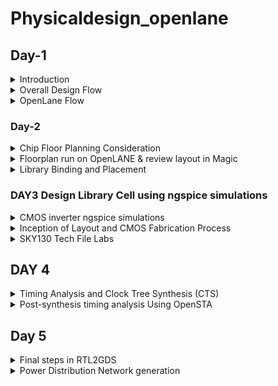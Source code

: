 # Physicaldesign_openlane
## Day-1

<details>
  <summary>Introduction</summary> 
  
* Physical Design or PnR (Place and Route) is the core of any IC design cycle.
* From a RTL netlist to final tape-out, each phase of PnR brings it’s own challenges and surprises.
* With the introduction of open-source technology for chip creation, many RTL designs and EDA Tools were made available for free.
- The [SKY130 PDK] fills the gap in a whole Open source chip development. from Skywater Technologies and Google.
- There were a number of EDA Tools with distinct functions throughout the design cycle.
- The design flow was not clear, and the Skywater pdk was only compatible with industrial equipment.
- These problems were addressed by [OpenLane](https://github.com/The-OpenROAD-Project/OpenLane), which offered a fully automated and tidy RTL to GDSII flow.
- OpenLane is not a product; rather, it is a flow made up of a number of EDA tools, automation scripts, and Skywater-pdks that have been optimized for use with open-source EDA tools.
</details>
<details>
 <summary> Overall Design Flow</summary>
  
- Register Transfer Level (RTL) is a representation of the digital circuit at the abstract level.
- There are two elements in digital circuits: Sequential Circuit (Flip-Flop) and Combinational Circuit (Gates), with the help of these two elements, a digital designer can implement any circuit, i.e., adder, multiplier, counter, memories, and state machines. An RTL design is created for a design specification using HDLs like Verilog or VHDL, or it can be created using high-level synthesis tools like SystemC, MATLAB HDL Coder, Bluespec, etc. A digital design engineer can represent their logic/functionality of the design in a simple text entry language.
- The process of converting the RTL Netlist into a manufactured IC then starts, and is known as the Physical Design Flow.
- Floor planning, which entails placing preplaced cells, power planning, etc., comes first in the physical design process.
- The placement of logical synthesis comes next. So that the clock's skew is at a minimal or under the necessary threshold, we now perform CTS (Clock Tree Synthesis). Following CTS, all of the assembled components are routed.
- A process known as "Static Timing Analysis" is used between each and every step in the physical design flow, from logic synthesis through routing, to analyze the design at each stage and confirm that it is actually right.
- Magic is an open source application to view the layouts for every stage. You can extract a tiny netlist, run a SPICE simulation, and compare the results with the post-layout Simulation using ngspice.The digram of design flow is shown below.
![fig-1](https://github.com/nitishkumar515/Physicaldesign_openlane/blob/main/fig100.png)  
 </details>
 <details>
<summary> OpenLane Flow </summary>
   
The block digram of openlane flow is shown below
![fig-2](https://github.com/nitishkumar515/Physicaldesign_openlane/blob/main/fig101.png)   

### 1.  Synthesis  
RTL synthesizer primary responsibility is to convert the code into the gate-level netlist. This is a automated process; a tool has all the standard libraries definitions that can manipulate the respective gate-level netlist, which is an equivalent of your design in RTL. Standard cells have regular layout each have different views/models. We use Yosys which is an Open Source Logic Synthesizer. Yosys takes the RTL design and timing .libs and verilog models of standard cells and converts  into  a  RTL Netlist. abc does the tehnology mapping to the required skywater-pdk variants 
### 1.1 Goals of Synthesis
To get a gate-level netlist.
Inserting clock gates.
Logic optimazations.
etc
### 1.2 Deign Exploration Utility 
This is used to suit the design configuration and generate reports with different metrics to select the best. This is also used for regression testing
### 1.3 Design For Test - DFT Insertion
It is used to test the design. Digital system verification and testing are progressively more important, as they become major contributors to the
manufacturing cost of a new IC product. 
###  2. Floor Planning and Power Planning
Floor planing is the starting step in ASIC physical design. Floor plan determines the size of the design cell (or die), creates the boundary and core area, and creates wire tracks for placement of standard cells. It is also a process of positioning blocks or macros on the die. This is done by OpenROAD flow. 
The following parameters are decided in the floor planning stage.
Die size, core size of the chip (rectangular or rectilinear)
I/O pad’s location
Plan for power
Row configuration
### 3. Placement
There are two types of placement.  The other required logic is placed optimally.
Placement is of two steps
- Global Placement- finds the optimal position for each cells. These positions are not necessarly correct, cells may overlap
- Detialed Placement - After Global placement is done minimal alterations are done to correct the issues
### 4. Clock Tree Synthesis 
To ensure minimum skew the Clock is routed optimally through the circuit using different algorithms. This is done in the OpenROAD flow. This is done by TritonCTS.
### 5. Fake Antenna and diode swapping
Long wires acts as antennas and cause accumulation of charges during the fabrication process damaging the transistor. To avoid this bridging is used to pass the wire through different layers or an antenna diode cell is added to leak away the charges

* OpenLane approach - Insert Fake Diode to every cell input during placement. This matches the footprint of the library of the antenna diode. The Antenna Checker is run to check for violations, if there are violations then the fake diode is swapped with a real one.
* OpenROAD approach - In the global route step, the antenna violation is addressed automatically by inserting an antenan diode OpenLane allows the user to chose either of the above approaches.
### 6. Routing
Implement the interconnect using the available metal layers. skywater130 PDK define 6 routing layers. There are two steps.
* Global Routing - This is done inside the OpenROAD flow (FastRoute)
* Detailed Routing - This is performed using TritonRoute outside the OpenROAD flow after the global routing. Before performing this step the Logic Equivalence Check is performed by Yosys, since OpenROAD does some optimisations the circuit.

### 7. RC Extraction
From the .def file, the parasitic extraction is done to generate the .spef file (Standard Prasitic Exchange Format) which produces an accurate analog model of the circuit by including the parasitic effects due to wires, parasitic capacitances, etc.
### 8. STA
At this stage again OpenSTA is used to perform the Static Timing Analysis.
### 9. Sign-off Steps
* Physical verifications
* Design Rule Check (DRC) is performed by Magic.
* Layout Versus Schematic (LVS) is performed by Netgen.
### 10. GDSII Extraction
The routed .def file is used my Magic to generate the GDSII file
## OpenLane Installation and Environment Setup
Refer to [Kanish R1 GIthub](https://github.com/KanishR1/Physical-Design-Using-Openlane) or [OpenLane build Script by Nikson Jose] for OpenLane installation and environment setup.If the installation is carried out on a Virtual Machine/Linux, the following repository can be used from reference **(https://github.com/nickson-jose/openlane_build_script)**

## Working with OpenLane

### Start Openlane
```
make mount
```
The terminal changes into the docker instance. Open the OpenLane in interactive mode.
```
./flow.tcl -interactive
```
Set the package required by OpenLane

```pakage require openlane 0.9```

![fig103](https://github.com/nitishkumar515/Physicaldesign_openlane/assets/140998638/2f1edda4-b21c-4bc5-a9c8-6bca4256513e)

## Synthesis

Run the synthesis
```run_synthesis```

OpenLane invokes the following

- `Yosys` - RTL Synthesis and maps to yosys generic cells
- `abc` - Technology mapping with the Skywater130 PDK. Here `sky130_fd_sc_hd` Skywater Foundry produced High density standard cells are used.
- `OpenSTA` - This does the Static Timing Analysis on the netlist generated after synthesis and generated the timing reports
  
View the synthesis statistics


![fig104](https://github.com/nitishkumar515/Physicaldesign_openlane/assets/140998638/a2a35d77-0d62-48be-977b-1bbf8b7f3bd5)

### Key concepts

#### Flops ratio 

- The flop ratio is defined as the ratio of the number of flops to the total number of cells
- Here flop ratio is **1596/10104 = 0.1579** (i.e: 15.8%) [From the synthesis statistics]
   
 </details>

### Day-2
<details>
  <summary>Chip Floor Planning Consideration</summary>
  
#### Utilisation Factor

- The ratio of area occupied by the cells in the netlist to the total area of the core
- Best practice is to set the utilisation factor less than 50% so that there will be space for optimisations, routing, inserting buffers etc.,

### Aspect Ratio

- Aspect ratio is the ratio of height to the width of the die.
- Aspect Ratio of 1 indicates that the die is a square die

## Floorplanning

Floorplanning involves the following stages

### Pre-Placed cells

- Whenever there is a complex logic which is repeated multiple times or a design given by a third-party it can be perceived as abstract black box with input and output ports, clocks etc ., 
- These modules can be either macros or IP
    - Macro  - It is a module such as CPU Core which are developed by the entity fabicating the chip
    - IP - It is an "Intellectual Propertly" which the entity fabricating the chip gets as a package from a third party or even packaged Hard IPs developed by the same entity. Common examples of IPs are SRAM, PLL, Protocol Converters etc.,

- These Macros and IPs are placed in the core at first before placing the standard cells  and power planning
- These are optimally such that the cells which are more connected to each other are placed nearby and oriented for input and ouputs

### Decoupling Capacitors to the pre placed cells

- The power lines can have some RLC component causing the voltage to drop at the node where it enters the Blocks or the ground of the cell can be at a higher potential than ideally 0V
- When this happens, there is a chance such that the logic transitions are not to the upper or lower noise margins but to the forbidden state causing the circuit to misbehave
- This is prevented by adding a capacitor in parallel with the power and ground node of the block such that the capacitor decouples the block from the power source whenever there is a logic transition

### Power Planning

- When there are several cells or blocks drawing power from the same power rail and sinking power to the same ground pin the following effects are observed
    - Whenever there is alogic transition from 1 to 0 in a large number of cells then there is a Voltage Droop in the power lines as Voltage Drops from Vdd
    - Whener there is a logic transition from 0 to 1 in a large number of cells simultaneously causes the ground potential to raise above 0V calles as Ground Bump
    - These effects pose a risk of driving the logic state out of the specified noise margin.
    - To avoid this the Vdd and Gnd are placed as a grid of horizontal and vertical tracks and the cell nearer to an intersection can tap power or sink power to the Vdd or Gnd intersection respectively

### Pin Placement
 - The input, output and Clock pins are placed optimally such that there is less complication in routing or optimised delay
 - There are different styles of pin placement in openlane like `random pin placement` , `uniformly spaced` etc.,

  </details>

  <details>

<summary>Floorplan run on OpenLANE & review layout in Magic</summary>

**Floorplan envrionment variables or switches:**
1. ```FP_CORE_UTIL``` - core utilization percentage
2. ```FP_ASPECT_RATIO``` - the cores aspect ratio
3. ```FP_CORE_MARGIN``` - The length of the margin surrounding the core area
4. ```FP_IO_MODE``` - defines pin configurations around the core(1 = randomly equidistant/0 = not equidistant)
5. ```FP_CORE_VMETAL``` - vertical metal layer where I/O pins are placed
6. ```FP_CORE_HMETAL``` - horizontal metal layer where I/O pins are placed
 
***Note: Usually, the parameter values for vertical metal layer and horizontal metal layer will be 1 more than that specified in the files***

**Importance files in increasing priority order:**
1. ```floorplan.tcl``` - System default settings
2. ```conifg.tcl```
3. ```sky130A_sky130_fd_sc_hd_config.tcl```
 
 To run the picorv32a floorplan in openLANE:
 
 ```
 run_floorplan
 
 ```
![runfloorplan](https://github.com/nitishkumar515/Physicaldesign_openlane/assets/140998638/33bdd81c-da77-4a8f-be26-349a2fdaf8eb)

Post the floorplan run, a .def file will have been created within the ```results/floorplan``` directory. We may review floorplan files by checking the ```floorplan.tcl.``` The system defaults will have been overriden by switches set in conifg.tcl and further overriden by switches set in ```sky130A_sky130_fd_sc_hd_config.tcl.```

To view the floorplan, Magic is invoked after moving to the results/floorplan directory:

![floorplandictonary](https://github.com/nitishkumar515/Physicaldesign_openlane/assets/140998638/22d7b055-3900-4c24-8741-c2ba7e932d92)


```
magic -T /home/nitish/OpenLane/vsdstdcelldesign/libs/sky130A.tech lef read tmp/merged.nom.lef def read results/floorplan/picorv32a.def &

```
![Screenshot from 2023-09-15 23-18-25](https://github.com/nitishkumar515/Physicaldesign_openlane/assets/140998638/eb11ff27-d562-4dd9-98f6-bc2b1a287794)

One can zoom into Magic layout by selecting an area with left and right mouse click followed by pressing "z" key.

Various components can be identified by using the what command in tkcon window after making a selection on the component.

Zooming in also provides a view of decaps present in picorv32a chip.

The standard cell can be found at the bottom left corner.

You can clearly see I/O pins, Decap cells and Tap cells. Tap cells are placed in a zig zag manner or you can say diagonally
</details>
<details>
  <summary>
    Library Binding and Placement
  </summary>
  
  ## Netlist Binding and initial place design

First we need to bind the netlist with physical cells. We have shapes for OR, AND and every cell for pratice purpose. But in reality we dont have such shapes, we have give an physical dimensions like rectangles or squares weight and width. This information is given in libs and lefs. Now we place these cells in our design by initilaising it. 

## Optimize Placement

The next step is placement. Once we initial the design, the logic cells in netlist in its physical dimisoins is placed on the floorplan. Placement is perfomed in 2 stages:

Global Placement: Cells will be placed randomly in optimal positions which may not be legal and cells may overlap. Optimization is done through reduction of half parameter wire length.
Detailed Placement: It alters the position of cells post global placement so as to legalise them.
Legalisation of cells is important from timing point of view.

Optimization is stage where we estimate the lenght and capictance, based on that we add buffers. Ideally, Optimization is done for better timing.

![Screenshot from 2023-09-15 23-33-01](https://github.com/nitishkumar515/Physicaldesign_openlane/assets/140998638/d9616758-71b0-4079-b213-2b44f985fa38)


## Congestion aware Placement 

Post placement, the design can be viewed on magic within results/placement directory:

```
magic -T /home/nitish/OpenLane/vsdstdcelldesign/libs/sky130A.tech lef read tmp/merged.nom.lef def read results/floorplan/picorv32a.def &

```
![Screenshot from 2023-09-15 23-34-29](https://github.com/nitishkumar515/Physicaldesign_openlane/assets/140998638/4f341418-9f36-4538-a5f7-33f243922b86)


**Note: Power distribution network generation is usually a part of the floorplan step. However, in the openLANE flow, floorplan does not generate PDN.  It is created after post CTS. The steps are - floorplan, placement, CTS, Post CTS and then PDN**

## Need for libraries and characterization

As we know, From logic synthesis to routing and STA, each and evry stage has one thing in common i.e., logic gates/ logic cells. In order for the tool understand these gates are and their timing, we need to characterize these cells. 

## CELL DESIGN AND CHARACETRIZATION FLOWS
Library is a place where we get information about every cell. It has differents cells with different size, functionality,threshold voltages. There is a typical cell design flow steps.
1. Inputs : PDKS(process design kit) : DRC & LVS, SPICE Models, library & user-defined specs.
2. Design Steps :Circuit design, Layout design (Art of layout Euler's path and stick diagram), Extraction of parasitics, Characterization (timing, noise, power).
3. Outputs: CDL (circuit description language), LEF, GDSII, extracted SPICE netlist (.cir), timing, noise and power .lib files

### Standard Cell Characterization Flow

A typical standard cell characterization flow that is followed in the industry includes the following steps:

1. Read in the models and tech files
2. Read extracted spice Netlist
3. Recognise behavior of the cells
4. Read the subcircuits
5. Attach power sources
6. Apply stimulus to characterization setup
7. Provide neccesary output capacitance loads
8. Provide neccesary simulation commands

Now all these 8 steps are fed in together as a configuration file to a characterization software called GUNA. This software generates timing, noise, power models.
These .libs are classified as Timing characterization, power characterization and noise characterization.

![Screenshot from 2023-09-15 23-35-45](https://github.com/nitishkumar515/Physicaldesign_openlane/assets/140998638/a6ba224d-08e3-4c7a-a7e5-5331484f0671)


### TIMING CHARACTERIZATION
In standard cell characterisation, One of the classification of libs is timing characterisation.

### Timing threshold definitions 
Timing defintion |	Value
-------------- | --------------
slew_low_rise_thr	| 20% value
slew_high_rise_thr | 80% value
slew_low_fall_thr |	20% value
slew_high_fall_thr |	80% value
in_rise_thr	| 50% value
in_fall_thr |	50% value
out_rise_thr |	50% value
out_fall_thr | 50% value

### Propagation Delay and Transition Time 

**Propagation Delay** 
The time difference between when the transitional input reaches 50% of its final value and when the output reaches 50% of its final value. Poor choice of threshold values lead to negative delay values. Even thought you have taken good threshold values, sometimes depending upon how good or bad the slew, the dealy might be still +ve or -ve.

```
Propagation delay = time(out_thr) - time(in_thr)
```
**Transition Time**

The time it takes the signal to move between states is the transition time , where the time is measured between 10% and 90% or 20% to 80% of the signal levels.

```
Rise transition time = time(slew_high_rise_thr) - time (slew_low_rise_thr)

Low transition time = time(slew_high_fall_thr) - time (slew_low_fall_thr)
```

</details>

### DAY3 Design Library Cell using ngspice simulations

<details>
  <summary>CMOS inverter ngspice simulations </summary>
	
  ``ngspice``  is opesoure engine where simulations are done.

  ### IO Placer revision
  - PnR is a iterative flow and hence, we can make changes to the environment variables in the fly to observe the changes in our design. 
 - Let us say If I want to change my pin configuration along the core from equvi distance randomly placed to someother placement, we just set that IO mode variable on command prompt as shown below
 ```
 set ::env(FP_IO_MODE) 2
```
### SPICE Deck Creation and Simulation for CMOS inverter
- Before performing a SPICE simulation we need to create SPICE Deck
SPICE Deck provides information about the following:
- Component connectivity - Connectivity of the Vdd, Vss,Vin, substrate. Substrate tunes the threshold voltage of the MOS.
- component values - values of PMOS and NMOS, Output load, Input Gate Voltage, supply voltage.
- Node Identification and naming - Nodes are required to define the SPICE Netlist
     For example ```M1 out in vdd vdd pmos w = 0.375u L = 0.25u``` , ```cload out 0 10f```
- Simulation commands
- Model file - information of parameters related to transistors
Simulation of CMOS using different width and lengths. From the waveform, irrespective of switching the shape of it are almost same.
![Screenshot from 2023-09-18 09-53-18](https://github.com/nitishkumar515/Physicaldesign_openlane/assets/140998638/c79e51d9-0c4d-4850-8f2e-d8969c4d615f)

From the waveform we can see the characteristics are maintained  across all sizes of CMOS. So CMOS as a circuit is a robust device hence use in designing of logic gates. Parameters that define the robustness of the CMOS are

### Switching Threshold Vm

- The Switching Threshold of a CMOS inverter is the point where the Vin = Vout on the DC Transfer characreristics. 
- At this point, both the transistors are in saturation region, means both are turned on and have high chances of current flowing driectly from VDD to Ground called Leakage current.

![Screenshot from 2023-09-18 09-54-07](https://github.com/nitishkumar515/Physicaldesign_openlane/assets/140998638/3eab8885-134f-4fc4-a504-08bcf2f7028b)
Through transient analysis, we calculate the rise and fall delays of the CMOS by SPICE Simulation. As we know delays are calculated at 50% of the final values.


### Lab steps to git clone vsdstdcelldesign

- First, clone the required mag files and spicemodels of inverter,pmos and nmos sky130. The command to clone files from github link is:
```
git clone https://github.com/nickson-jose/vsdstdcelldesign.git
```
once I run this command, it will create ``vsdstdcelldesign`` folder in openlane directory.

Inorder to open the mag file and run magic go to the directory

For layout we run magic command

``` magic -T sky130A.tech sky130_inv.mag & ```

Ampersand at the end makes the next prompt line free, otherwise magic keeps the prompt line busy. Once we run the magic command we get the layout of the inverter in the magic window
![Screenshot from 2023-09-18 09-58-19](https://github.com/nitishkumar515/Physicaldesign_openlane/assets/140998638/6bc30570-1c08-4585-831a-60c1077b41dc)

</details>

<details>
  <summary>Inception of Layout and CMOS Fabrication Process
</summary>
  
### Mask CMOS Fabrication

The 16-mask CMOS (Complementary Metal-Oxide-Semiconductor) fabrication process involves several crucial steps for creating integrated circuits. Let's break it down with some jargon:

1. **Substrate Selection**:
   - In the initial phase, the appropriate semiconductor substrate is chosen.

2. **Active Region Creation**:
   - To isolate the active regions for transistors, the process begins with the deposition of SiO2 and Si3N4 layers, followed by photolithography and silicon nitride etching.
   - This is known as LOCOS (Local Oxidation of Silicon), where oxide is grown in certain regions.
   - Subsequently, Si3N4 is removed using hot phosphoric acid.
   
   3. **N-Well and P-Well Formation**:
   - The N-well and P-well regions are created separately.
   - P-well formation involves photolithography and ion implantation of p-type Boron material into the p-substrate.
   - N-well is formed similarly with n-type Phosphorus material.
   - High-temperature furnace processes drive-in diffusion to establish well depths, known as the tub process.

4. **Gate Formation**:
   - The gate is a pivotal CMOS transistor terminal that controls threshold voltages for transistor switching.
   - A polysilicon layer is deposited and photolithography techniques are applied to create NMOS and PMOS gates.
   - Important parameters for gate formation include oxide capacitance and doping concentration.

5. **Lightly Doped Drain (LDD) Formation**:
   - LDD is created to mitigate hot electron and short channel effects.

6. **Source & Drain Formation**:
   - Thin oxide layers are added to avoid channel effects during ion implantation.
   - N+ and P+ implants are performed using Arsenic implantation and high-temperature annealing.

7. **Local Interconnect Formation**:
   - Thin screen oxide is removed through etching in HF solution.
   - Titanium deposition through sputtering is initiated.
   - Heat treatment results in chemical reactions, producing low-resistant titanium silicon dioxide for interconnect contacts and titanium nitride for top-level connections, enabling local communication.

8. **Higher Level Metal Formation**:
  - To achieve suitable metal interconnects, non-planar surface topography is addressed.
   - Chemical Mechanical Polishing (CMP) is utilized by doping silicon oxide with Boron or Phosphorus to achieve surface planarization.
   - TiN and blanket Tungsten layers are deposited and subjected to CMP.
   - An aluminum (Al) layer is added and subjected to photolithography and CMP.
   - This constitutes the first level of interconnects, and additional interconnect layers are added to reach higher-level metal layers.

9. **Dielectric Layer Addition**:
   - Finally, a dielectric layer, typically Si3N4, is applied to safeguard the chip.

This complex process results in the creation of advanced integrated circuits with multiple layers of interconnects, essential for modern electronic devices.

![Screenshot from 2023-09-18 10-02-59](https://github.com/nitishkumar515/Physicaldesign_openlane/assets/140998638/3031b63e-63ba-4de2-ae61-3895d1f73379)


### SKY130 basic layer layout and LEF using inverter

- From Layout, we see the layers which are required for CMOS inverter. Inverter is, PMOS and NMOS connected together.
- Gates of both PMOS and NMOS are connected together and fed to input(here ,A), NMOS source connected to ground(here, VGND), PMOS source is connected to VDD(here, VPWR), Drains of PMOS and NMOS are connected together and fed to output(here, Y). 
The First layer in skywater130 is ``localinterconnect layer(locali)`` , above that metal 1 is purple color and metal 2 is pink color.
If you want to see connections between two different parts, place the cursor over that area and press S one times. The tkson window gives the component name.
![Screenshot from 2023-09-18 10-03-53](https://github.com/nitishkumar515/Physicaldesign_openlane/assets/140998638/b2dbf43b-db87-4c52-89d9-188113e984f4)

### Library exchange format (.lef)

- The layout of a design is defined in a specific file called LEF.
-  It includes design rules (tech LEF) and abstract information about the cells. 
    -  ```Tech LEF``` -  Technology LEF file contains information about the Metal layer, Via Definition and DRCs.
    -  ```Macro LEF``` -  Contains physical information of the cell such as its Size, Pin, their direction.
 
### Designing standard cell and SPICE extraction in MAGIC 

-  First we need to provide bounding box width and height in tkson window. lets say that width of BBOX is 1.38u and height is 2.72u. The command to give these values to magic is
   ``` property Fixed BBOX (0 0 1.32 2.72)  ```
- After this, Vdd, GND segments which are in metal 1 layer, their respective contacts and atlast logic gates layout is defined
Inorder to know the logical functioning of the inverter, we extract the spice and then we do simulation on the spice. To extract it on spice we open TKCON window, the steps are
- Know the present directory - ``pwd ``
- create an extration file -  the command is  `` extract all `` and  ``sky130_inv.ext`` files has been created
          
- create spice file using .ext file to be used with our ngspice tool  - the commands are  
      ``` ext2spice cthresh 0 rthresh 0 ``` - extracts parasatic capcitances also since these are actual layers - nothing is created in the folder
      ``` ext2spice ``` - a file ```sky130_inv.spice``` has been created.
![Screenshot from 2023-09-18 10-05-57](https://github.com/nitishkumar515/Physicaldesign_openlane/assets/140998638/bf01c0c6-0576-4382-a1b7-65fa17bb1096)
</details>

<details>
  <summary> SKY130 Tech File Labs </summary>
  
### Create Final SPICE Deck

let us see what is inside the spice Deck
In the spice file subcircuit(subckt), pmos and nmos node connections are defined
   
For NMOS  ``` XO Y A VGND VGND sky130_fd_pr_nfet_01v8 ``` . The order is  ``` Cell_name Drain Gate Source Substrate model_name ``` .
For PMOS  ``` X1 Y A VPWR VPWR sky130_fd_pr_pfet_01v8 ``` . The order is   ``` cell_name Drain Gate Source Substrate model_name ```.
   
For transient anaylsis, we would like to define these following connections and extra nodes for these in spice file
  - VGND to VSS
  - Supply voltage from VPWR to Ground - extra nodes here will be 0 and VDD with a value of 3.3v 
  - sweep in/pulse between A pin and VGND (0)
Before, editing the file, make sure scaling is proper, we measure the value of the gride size from the magic layout and define using `` .option scale=0.01u`` in the Deck file.

Now keeping the connection in mind, define the required commands in the file. Along with this we need to include libs for nmos ``nshort.lib`` and pmos ``pshort.lib`` and define transient analysis commands too. We comment the subckt since we are trying to input the controls and transient analysis also. Model names are changed to ``nshort_model.0`` and ``pshort_model.0`` according to the libs of nmos and pmos.
  
These voltage sources and simulation commands are defined in the Deck file.

   ``
.include ./libs/pshort.lib
.include ./libs/nshort.lib
   VDD VPWR 0 3.3V
   VSS VGND 0 0V
   Va A VGND PULSE(0V 3.3V 0 0.1ns 0.1ns 2ns 4ns)
   .tran 1n 20n
   .control
   run
   .endc
   .end
   ``
   ![fig]()

   ### Using ngspice for spice simulation
  
Spice Deck is done and now to run spice simulation invoke ngspice in the tool and pass the source file. 
 
  ``` ngspice sky130_inv.spice ```
  
On the prompt you can see the values the ngspice has taken. To see the plot, use
   
   ``` plot y vs time a ```
   ![figure]()

   ### Standard cell characterization of CMOS Iinverter 
 
characterization of the inverter standard cell depends on Four timing parameters
 
 **Rise Transition**: Time taken for the output to rise from 20% to 80% of max value
 **Fall Transition**: Time taken for the output to fall from 80% to 20% of max value
 **Cell Rise delay**: difference in time(50% output rise) to time(50% input fall)
 **Cell Fall delay**: difference in time(50% output fall) to time(50% input rise)
 
 The above timing parameters can be computed by noting down various values from the ngspice waveform.
 
 ``` Rise Transition : 2.25421 - 2.18636 = 0.006785 ns / 67.85ps ```
 ``` Fall Transitio : 4.09605 - 4.05554 = 0.04051ns/40.51ps ```
 ```Cell Rise Delay : 2.21701 - 2.14989 = 0.06689ns/66.89ps ```
 ```Cell Fall Delay : 4.07816 - 4.05011 = 0.02805ns/28.05ps ```

 ### LAB exercise and DRC Challenges

### Intrdocution of Magic and Skywater DRC's

  - In-depth overview of Magic's DRC engine
  - Introduction to Google/Skywater DRC rules
  - Lab : Warm-up exercise : Fixing a simple rule error
  - Lab : Main exercie : Fixing or create a complex error

 ### Sky130s pdk intro and Steps to download labs
  
  - setup to view the layouts
  - For extracting and generating views, Google/skywater repo files were built with Magic
  - Technology file dependency is more for any layout. hence, this file is created first.
  - Since, Pdk is still under development, there are some unfinished tech files and these are packaged for magic along with lab exercise layout and bunch of stuff into the tar ball

 
We can download the packaged files from web using ``wget `` command. wget stands for web get, a non-interactive file downloader command.
  
  ``` wget http://opencircuitdesign.com/open_pdks/archive/drc_tests.tgz```
  
The archive file drc_tests.tgz is downloaded into our user directory 
  ![fig]()

once extraction is done, drc_tests file is created and you will have all the information about magic layout for this lab exercise

Now run MAGIC

For better graphics use command ``magic -d XR ``

Now, lets see an example of simple failing set of rules of metal 1 layer.  you can either run this by magic command line `` magic -d XR met1.mag `` or from the magic console window, `` menu - file - open -load file9here, met1.mag) ``

![fig]()

We use following commands to see metal cut as shown.
```
cif see VIA2

```
![fig]()
## Load Sky130 tech rules for drc challenges 

First load the poly file by ``load poly.mag`` on tkcon window.

Finding the error by mouse cursor and find the box area, Poly.9 is violated due to spacing between polyres and poly.

![fig]()

We find that distance between regular polysilicon & poly resistor should be 22um but it is showing 17um and still no errors . We should go to sky130A.tech file and modify as follows to detect this error.

In line

```
spacing npres *nsd 480 touching_illegal \
	"poly.resistor spacing to N-tap < %d (poly.9)"
```
change to

```
spacing npres allpolynonres 480 touching_illegal \
	"poly.resistor spacing to N-tap < %d (poly.9)"
```
Also,
```
spacing xhrpoly,uhrpoly,xpc alldiff 480 touching_illegal \

	"xhrpoly/uhrpoly resistor spacing to diffusion < %d (poly.9)"
```

change to 

```
spacing xhrpoly,uhrpoly,xpc allpolynonres 480 touching_illegal \

	"xhrpoly/uhrpoly resistor spacing to diffusion < %d (poly.9)"

```
![fig]()


</details>






   
</details>

## DAY 4 

<details>

<summary> Timing Analysis and Clock Tree Synthesis (CTS) </summary>

### Standard Cell LEF generation
During Placement, entire mag information is not necessary. Only the PR boundary, I/O ports, Power and ground rails of the cell is required. This information is defined in LEF file.
The main objective is to extract lef from the mag file and plug into our design flow.

# Grid into Track info

 **Track** :A path or a line on which metal layers are drawn for routing. Track is used to define the height of the standard cell. 

To implement our own stdcell, few guidelines must be followed 
 - I/O ports must lie on the intersection on Horizontal and vertical tracks
 - Width and Height of standard cell are odd mutliples of Horizontal track pitch and Vertical track pitch

This information is defined in ``tracks.info``. 

```
li1 X 0.23 0.46 
li1 Y 0.17 0.34
```

before grid on:

![Screenshot from 2023-09-17 21-52-47](https://github.com/nitishkumar515/Physicaldesign_openlane/assets/140998638/7e627b59-5b2d-41c1-8d1d-2bf4c5f149a2)

To ensure that ports lie on the intersection point, the grid spacing in Magic (tkcon) must be changed to the li1 X and li1 Y values. After providing the command, we have following:

```
grid 0.46um 0.34um 0.23um 0.17um

```
![Screenshot from 2023-09-17 21-55-47](https://github.com/nitishkumar515/Physicaldesign_openlane/assets/140998638/521671d2-9b35-441e-a9e2-759efd267275)

### Create Port Definition: 

However, certain properties and definitions need to be set to the pins of the cell. For LEF files, a cell that contains ports is written as a macro cell, and the ports are the declared as PINs of the macro.

The way to define a port is through Magic console and following are the steps:
- In Magic Layout window, first source the .mag file for the design (here inverter). Then Edit >> Text which opens up a dialogue box.
- When you double press S at the I/O lables, the text automatically takes the string name and size. Ensure the Port enable checkbox is checked and default checkbox is unchecked as shown in the figure:

![Screenshot from 2023-09-17 21-59-22](https://github.com/nitishkumar515/Physicaldesign_openlane/assets/140998638/123afff8-44aa-4157-b433-a045994f2c04)

- In the above figure, The number in the textarea near enable checkbox defines the order in which the ports will be written in LEF file (0 being the first).

-  For power and ground layers, the definition could be same or different than the signal layer. Here, ground and power connectivity are taken from metal1

### Set port class and port use attributes for layout 
fter defining ports, the next step is setting port class and port use attributes.

Select port A in magic:
```
port class input
port use signal
```
Select Y area
```
port class output
port use signal
```
Select VPWR area
```
port class inout
port use power
```
Select VGND area
```
port class inout
port use ground

```
### Custom cell naming and lef extraction.

Name the custom cell through tkcon window as ```sky130_vsdinv.mag```.

We generate lef file by command:

```
lef write

```
This generates sky130_vsdinv.lef file.
![Screenshot from 2023-09-17 22-03-02](https://github.com/nitishkumar515/Physicaldesign_openlane/assets/140998638/160bc150-144c-49d3-9738-fb3e7fd85655)
### Steps to include custom cell in ASIC design

We have created a custom standard cell in previous steps of an inverter. Copy lef file, sky130_fd_sc_hd_typical.lib, sky130_fd_sc_hd_slow.lib & sky130_fd_sc_hd_fast.lib to src folder of picorv32a from libs folder vsdstdcelldesign. Then modify the config.tcl as follows.

```

# Design
set ::env(DESIGN_NAME) "picorv32a"

set ::env(VERILOG_FILES) "$::env(DESIGN_DIR)/src/picorv32a.v"

set ::env(CLOCK_PORT) "clk"
set ::env(CLOCK_NET) $::env(CLOCK_PORT)

set ::env(GLB_RESIZER_TIMING_OPTIMIZATIONS) {1}

set ::env(LIB_SYNTH) "$::env(OPENLANE_ROOT)/designs/picorv32a/src/sky130_fd_sc_hd__typical.lib"
set ::env(LIB_SLOWEST) "$::env(OPENLANE_ROOT)/designs/picorv32a/src/sky130_fd_sc_hd__slow.lib"
set ::env(LIB_FASTEST) "$::env(OPENLANE_ROOT)/designs/picorv32a/src/sky130_fd_sc_hd__fast.lib"
set ::env(LIB_TYPICAL) "$::env(OPENLANE_ROOT)/designs/picorv32a/src/sky130_fd_sc_hd__typical.lib"

set ::env(EXTRA_LEFS) [glob $::env(OPENLANE_ROOT)/designs/$::env(DESIGN_NAME)/src/*.lef]

set filename $::env(DESIGN_DIR)/$::env(PDK)_$::env(STD_CELL_LIBRARY)_config.tcl
if { [file exists $filename] == 1} {
	source $filename
}

```
To integrate standard cell in openlane flow after `` make mount `` , perform following commands:

```
prep -design picorv32a -tag RUN_2023.09.09_20.37.18 -overwrite 
set lefs [glob $::env(DESIGN_DIR)/src/*.lef]
add_lefs -src $lefs
run_synthesis

```
synthesis report :
![Screenshot from 2023-09-17 22-53-56](https://github.com/nitishkumar515/Physicaldesign_openlane/assets/140998638/42498c87-fcf2-4ac1-8597-0054a13de2b3)

sta report:

![Screenshot from 2023-09-17 22-57-26](https://github.com/nitishkumar515/Physicaldesign_openlane/assets/140998638/300ea7c5-2086-4afd-a08f-e20fd42e2c4c)








### Delay Tables

Basically, Delay is a parameter that has huge impact on our cells in the design. Delay decides each and every other factor in timing. 
For a cell with different size, threshold voltages, delay model table is created where we can it as timing table.
```Delay of a cell depends on input transition and out load```. 
Lets say two scenarios, 
we have long wire and the cell(X1) is sitting at the end of the wire : the delay of this cell will be different because of the bad transition that caused due to the resistance and capcitances on the long wire.
we have the same cell sitting at the end of the short wire: the delay of this will be different since the tarn is not that bad comapred to the earlier scenario.
Eventhough both are same cells, depending upon the input tran, the delay got chaned. Same goes with o/p load also.

VLSI engineers have identified specific constraints when inserting buffers to preserve signal integrity. They've noticed that each buffer level must maintain consistent sizing, but their delays can vary depending on the load they drive. To address this, they introduced the concept of "delay tables," which essentially consist of 2D arrays containing values for input slew and load capacitance, each associated with different buffer sizes. These tables serve as timing models for the design.

When the algorithm works with these delay tables, it utilizes the provided input slew and load capacitance values to compute the corresponding delay values for the buffers. In cases where the precise delay data is not readily available, the algorithm employs a technique of interpolation to determine the closest available data points and extrapolates from them to estimate the required delay values.

![Screenshot from 2023-09-17 22-13-36](https://github.com/nitishkumar515/Physicaldesign_openlane/assets/140998638/a8593786-ca47-494f-9b97-d588683e65dd)

### Openlane steps with custom standard cell

We perform synthesis and found that it has positive slack and met timing constraints.

During Floorplan,``` 504 endcaps, 6731 tapcells ``` got placed. Design has 275 original rows

Now ``` run_placement```

After placement, we check for legality &To check the layout invoke magic from the results/placement directory:

```
magic -T home/nitish/OpenLane/vsdstdcelldesign/libs/sky130A.tech lef read tmp/merged.nom.lef def read results/floorplan/picorv32a.def &

```
![Screenshot from 2023-09-17 23-32-38](https://github.com/nitishkumar515/Physicaldesign_openlane/assets/140998638/5a41c5cd-1fba-4a69-871e-06322307db6e)


</details>

<details>
	<summary> Post-synthesis timing analysis Using OpenSTA </summary>

Timing analysis is carried out outside the openLANE flow using OpenSTA tool. For this, ```pre_sta.conf``` is required to carry out the STA analysis. Invoke OpenSTA outside the openLANE flow as follows:
 
```
sta pre_sta.conf
```

sdc file for OpenSTA is modified like this:



    
</details>

## Day 5

<details>
	<summary>Final steps in RTL2GDS</summary>
	
 ## Maze Routing (Lee's algorithm)

 Routing is the process of finding best possible route to connect source and target or between two points. Maze algorithm is desinged for routing which is developed by Lee.
The Lee algorithm starts with two designated points, the source and target, and leverages the routing grid to identify the shortest or optimal route between them. As shown in figures below.

![Screenshot from 2023-09-18 14-52-33](https://github.com/nitishkumar515/Physicaldesign_openlane/assets/140998638/b50ee03e-14ec-49a0-acab-04b7c3b71aec)
![Screenshot from 2023-09-18 14-51-16](https://github.com/nitishkumar515/Physicaldesign_openlane/assets/140998638/3ac6d573-cd7e-492a-b4db-91f0c563c6f4)


In first figure path between source to target has two bend and in second figure has one bend so least bend path is preferable in routing.

## Design Rule Check (DRC)

DRC checking is an essential part of the physical design flow and ensures the design meets manufacturing requirements and will not result in a chip failure. It defines the Quality of chip. They are so many DRCs, let us see few of them.
DRC verifies whether a design meets the predefined process technology rules given by the foundry for its manufacturing.
typical design rule for physical wires
- Minimun width of the wires
- Minimun spacing between wires
  To solve signal short violation ``` Minimum width of the wire ``` ``` Minimun spacing between wires ``` should be maintained as per Photolithography rules or requirement.
  
  ![Screenshot from 2023-09-18 15-42-09](https://github.com/nitishkumar515/Physicaldesign_openlane/assets/140998638/6874bfda-d02f-484d-bdd6-1fbdf8dd32e8)

The upper metal layer  should be wider than the lower metal layer to solve signal short violations as shown in figure below.

![Screenshot from 2023-09-18 15-44-21](https://github.com/nitishkumar515/Physicaldesign_openlane/assets/140998638/bde428b0-2b13-4851-8285-d21c2f32de71)

</details>
<details>
	<summary>Power Distribution Network generation</summary>




 
 </details>
